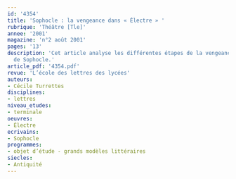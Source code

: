 ```yaml
---
id: '4354'
title: 'Sophocle : la vengeance dans « Électre » '
rubrique: 'Théâtre [Tle]'
annee: '2001'
magazine: 'n°2 août 2001'
pages: '13'
description: 'Cet article analyse les différentes étapes de la vengeance dans l’« Électre »
  de Sophocle.'
article_pdf: '4354.pdf'
revue: 'L’école des lettres des lycées'
auteurs:
- Cécile Turrettes
disciplines:
- lettres
niveau_etudes:
- terminale
oeuvres:
- Électre
ecrivains:
- Sophocle
programmes:
- objet d’étude - grands modèles littéraires
siecles:
- Antiquité
---
```

